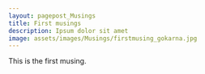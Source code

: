 ```yaml
---
layout: pagepost_Musings
title: First musings
description: Ipsum dolor sit amet
image: assets/images/Musings/firstmusing_gokarna.jpg
---
```


This is the first musing.